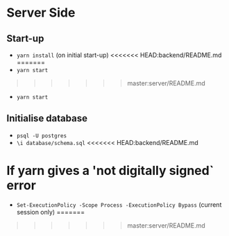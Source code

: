 # Server Side

## Start-up
- `yarn install` (on initial start-up)
<<<<<<< HEAD:backend/README.md
=======
- `yarn start`
>>>>>>> master:server/README.md
- `yarn start`

## Initialise database
- `psql -U postgres`
- `\i database/schema.sql`
<<<<<<< HEAD:backend/README.md

# If yarn gives a 'not digitally signed` error
- `Set-ExecutionPolicy -Scope Process -ExecutionPolicy Bypass` (current session only)
=======
>>>>>>> master:server/README.md
